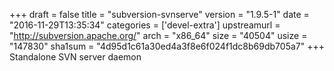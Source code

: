 +++
draft = false
title = "subversion-svnserve"
version = "1.9.5-1"
date = "2016-11-29T13:35:34"
categories = ['devel-extra']
upstreamurl = "http://subversion.apache.org/"
arch = "x86_64"
size = "40504"
usize = "147830"
sha1sum = "4d95d1c61a30ed4a3f8e6f024f1dc8b69db705a7"
+++
Standalone SVN server daemon